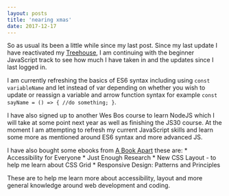 ```yaml
---
layout: posts
title: 'nearing xmas'
date: 2017-12-17
---
```


So as usual its been a little while since my last post. Since my last update I have reactivated my [Treehouse](http://www.teamtreehouse.com), I am continuing with the beginner JavaScript track to see how much I have taken in and the updates since I last logged in.

I am currently refreshing the basics of ES6 syntax including using ```const variableName``` and let instead of var depending on whether you wish to update or reassign a variable and arrow function syntax for example ```const sayName = () => { //do something; }```.

I have also signed up to another Wes Bos course to learn NodeJS which I will take at some point next year as well as finishing the JS30 course. At the moment I am attempting to refresh my current JavaScript skills and learn some more as mentioned around ES6 syntax and more advanced JS.

I have also bought some ebooks from [A Book Apart](https://abookapart.com) these are:
    * Accessibility for Everyone
    * Just Enough Research
    * New CSS Layout - to help me learn about CSS Grid
    * Responsive Design: Patterns and Principles

These are to help me learn more about accessibility, layout and more general knowledge around web development and coding.
